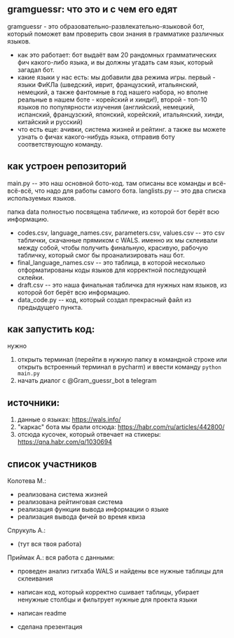 ## gramguessr: что это и с чем его едят 
gramguessr - это образовательно-развлекательно-языковой бот, который поможет вам проверить свои знания в грамматике различных языков. 
- как это работает: бот выдаёт вам 20 рандомных грамматических фич какого-либо языка, и вы должны угадать сам язык, который загадал бот.
- какие языки у нас есть: мы добавили два режима игры.
  первый - языки ФиКЛа (шведский, иврит, французский, итальянский, немецкий, а также фантомные в год нашего набора, но вполне реальные в нашем боте - корейский и хинди!),
  второй - топ-10 языков по популярности изучения (английский, немецкий, испанский, французский, японский, корейский, итальянский, хинди, китайский и русский)
- что есть еще: ачивки, система жизней и рейтинг. а также вы можете узнать о фичах какого-нибудь языка, отправив боту соответствующую команду.

## как устроен репозиторий 
main.py -- это наш основной бото-код. там описаны все команды и всё-всё-всё, что надо для работы самого бота. 
langlists.py -- это два списка используемых языков.

папка data полностью посвящена табличке, из которой бот берёт всю информацию. 
- codes.csv, language_names.csv, parameters.csv, values.csv -- это csv таблички, скачанные прямиком с WALS. именно их мы склеивали между собой, чтобы получить финальную, красивую, рабочую табличку, который смог бы проанализировать наш бот.
- final_language_names.csv -- это таблица, в которой несколько отформатированы коды языков для корректной последующей склейки.
- draft.csv -- это наша финальная табличка для нужных нам языков, из которой бот берёт всю информацию.
- data_code.py -- код, который создал прекрасный файл из предыдущего пункта.

## как запустить код:
нужно
1. открыть терминал (перейти в нужную папку в командной строке или открыть встроенный терминал в pycharm) и ввести команду `python main.py`
2. начать диалог с @Gram_guessr_bot в telegram

## источники:
1. данные о языках: https://wals.info/
2. "каркас" бота мы брали отсюда: https://habr.com/ru/articles/442800/
3. отсюда кусочек, который отвечает на стикеры: https://qna.habr.com/q/1030694

## список участников
Колотева М.:
- реализована система жизней
- реализована рейтинговая система
- реализация функции вывода информации о языке
- реализация вывода фичей во время квиза

Спрукуль А.:
- (тут вся твоя работа)

Приймак А.:
вся работа с данными:
- проведен анализ гитхаба WALS и найдены все нужные таблицы для склеивания
- написан код, который корректно сшивает таблицы, убирает ненужные столбцы и фильтрует нужные для проекта языки
  
- написан readme
- сделана презентация
